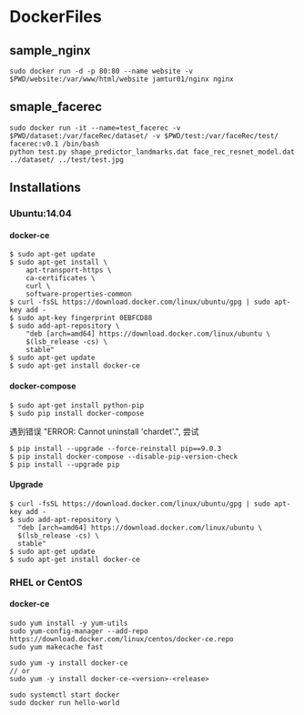 # DockerFiles

## sample_nginx 

```
sudo docker run -d -p 80:80 --name website -v $PWD/website:/var/www/html/website jamtur01/nginx nginx
```

## smaple_facerec

```
sudo docker run -it --name=test_facerec -v $PWD/dataset:/var/faceRec/dataset/ -v $PWD/test:/var/faceRec/test/ facerec:v0.1 /bin/bash
python test.py shape_predictor_landmarks.dat face_rec_resnet_model.dat ../dataset/ ../test/test.jpg
```

## Installations

### Ubuntu:14.04
#### docker-ce

```
$ sudo apt-get update
$ sudo apt-get install \
	apt-transport-https \
	ca-certificates \
	curl \
	software-properties-common
$ curl -fsSL https://download.docker.com/linux/ubuntu/gpg | sudo apt-key add -
$ sudo apt-key fingerprint 0EBFCD88
$ sudo add-apt-repository \
	"deb [arch=amd64] https://download.docker.com/linux/ubuntu \
	$(lsb_release -cs) \
	stable"
$ sudo apt-get update
$ sudo apt-get install docker-ce
```

#### docker-compose

```
$ sudo apt-get install python-pip
$ sudo pip install docker-compose
```

遇到错误 "ERROR: Cannot uninstall 'chardet'.", 尝试
```
$ pip install --upgrade --force-reinstall pip==9.0.3
$ pip install docker-compose --disable-pip-version-check
$ pip install --upgrade pip
```

#### Upgrade

```
$ curl -fsSL https://download.docker.com/linux/ubuntu/gpg | sudo apt-key add -
$ sudo add-apt-repository \
  "deb [arch=amd64] https://download.docker.com/linux/ubuntu \
  $(lsb_release -cs) \
  stable"
$ sudo apt-get update
$ sudo apt-get install docker-ce
```

### RHEL or CentOS
#### docker-ce

```
sudo yum install -y yum-utils
sudo yum-config-manager --add-repo https://download.docker.com/linux/centos/docker-ce.repo
sudo yum makecache fast

sudo yum -y install docker-ce
// or 
sudo yum -y install docker-ce-<version>-<release>

sudo systemctl start docker
sudo docker run hello-world
```

